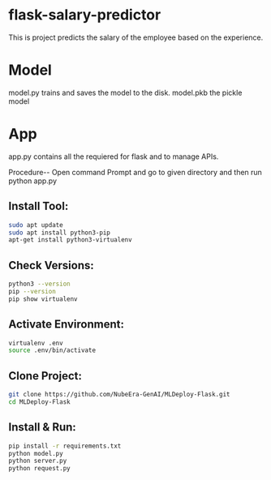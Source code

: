 # flask-salary-predictor
This is project predicts the salary of the employee based on the experience.

# Model
model.py trains and saves the model to the disk.
model.pkb the pickle model 

# App
app.py contains all the requiered for flask and to manage APIs.



Procedure--
Open command Prompt and go to given directory and then run python app.py

## Install Tool:
```bash
sudo apt update
sudo apt install python3-pip
apt-get install python3-virtualenv
```

## Check Versions:
```bash
python3 --version
pip --version
pip show virtualenv
```

## Activate Environment:
```bash
virtualenv .env
source .env/bin/activate
```

## Clone Project:
```bash
git clone https://github.com/NubeEra-GenAI/MLDeploy-Flask.git
cd MLDeploy-Flask
```
## Install & Run:
```bash
pip install -r requirements.txt
python model.py
python server.py
python request.py
```
